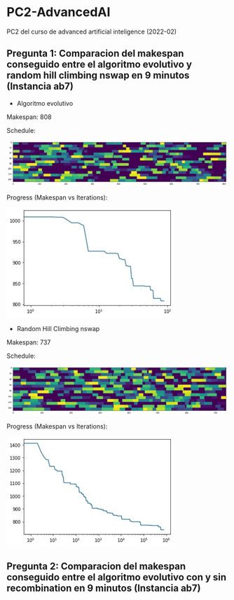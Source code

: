 # PC2-AdvancedAI
PC2 del curso de advanced artificial inteligence (2022-02)

## Pregunta 1: Comparacion del makespan conseguido entre el algoritmo evolutivo y random hill climbing nswap en 9 minutos (Instancia ab7)

- Algoritmo evolutivo

Makespan: 808

Schedule:

![alt text](https://raw.githubusercontent.com/SebsPER/PC2-AdvancedAI/main/pictures/evo.jpg)

Progress (Makespan vs Iterations):

![alt text](https://raw.githubusercontent.com/SebsPER/PC2-AdvancedAI/main/pictures/evoProgress.jpg)

- Random Hill Climbing nswap 

Makespan: 737

Schedule:

![alt text](https://raw.githubusercontent.com/SebsPER/PC2-AdvancedAI/main/pictures/hill.jpg)

Progress (Makespan vs Iterations):

![alt text](https://raw.githubusercontent.com/SebsPER/PC2-AdvancedAI/main/pictures/hillProgress.jpg)

## Pregunta 2: Comparacion del makespan conseguido entre el algoritmo evolutivo con y sin recombination en 9 minutos (Instancia ab7)

